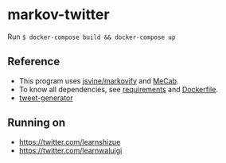 # markov-twitter

Run `$ docker-compose build && docker-compose up`

## Reference
- This program uses [jsvine/markovify](https://github.com/jsvine/markovify) and [MeCab](https://taku910.github.io/mecab/).  
- To know all dependencies, see [requirements](requirements.txt) and [Dockerfile](Dockerfile).
- [tweet-generator](https://github.com/cordx56/tweet-generator)

## Running on
- https://twitter.com/learnshizue
- https://twitter.com/learnwaluigi
